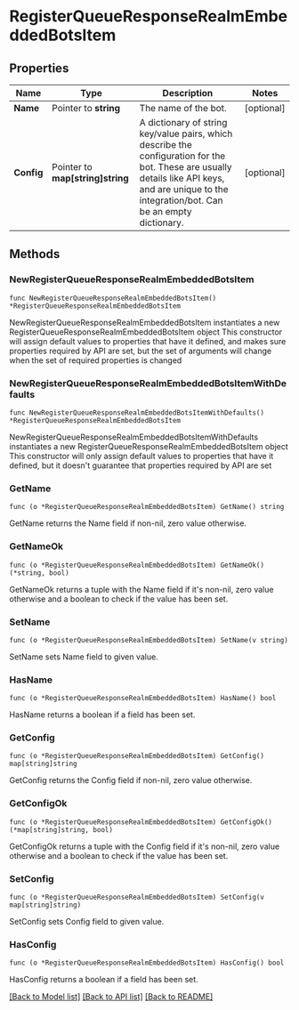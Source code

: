 # RegisterQueueResponseRealmEmbeddedBotsItem

## Properties

Name | Type | Description | Notes
------------ | ------------- | ------------- | -------------
**Name** | Pointer to **string** | The name of the bot.  | [optional] 
**Config** | Pointer to **map[string]string** | A dictionary of string key/value pairs, which describe the configuration for the bot. These are usually details like API keys, and are unique to the integration/bot. Can be an empty dictionary.  | [optional] 

## Methods

### NewRegisterQueueResponseRealmEmbeddedBotsItem

`func NewRegisterQueueResponseRealmEmbeddedBotsItem() *RegisterQueueResponseRealmEmbeddedBotsItem`

NewRegisterQueueResponseRealmEmbeddedBotsItem instantiates a new RegisterQueueResponseRealmEmbeddedBotsItem object
This constructor will assign default values to properties that have it defined,
and makes sure properties required by API are set, but the set of arguments
will change when the set of required properties is changed

### NewRegisterQueueResponseRealmEmbeddedBotsItemWithDefaults

`func NewRegisterQueueResponseRealmEmbeddedBotsItemWithDefaults() *RegisterQueueResponseRealmEmbeddedBotsItem`

NewRegisterQueueResponseRealmEmbeddedBotsItemWithDefaults instantiates a new RegisterQueueResponseRealmEmbeddedBotsItem object
This constructor will only assign default values to properties that have it defined,
but it doesn't guarantee that properties required by API are set

### GetName

`func (o *RegisterQueueResponseRealmEmbeddedBotsItem) GetName() string`

GetName returns the Name field if non-nil, zero value otherwise.

### GetNameOk

`func (o *RegisterQueueResponseRealmEmbeddedBotsItem) GetNameOk() (*string, bool)`

GetNameOk returns a tuple with the Name field if it's non-nil, zero value otherwise
and a boolean to check if the value has been set.

### SetName

`func (o *RegisterQueueResponseRealmEmbeddedBotsItem) SetName(v string)`

SetName sets Name field to given value.

### HasName

`func (o *RegisterQueueResponseRealmEmbeddedBotsItem) HasName() bool`

HasName returns a boolean if a field has been set.

### GetConfig

`func (o *RegisterQueueResponseRealmEmbeddedBotsItem) GetConfig() map[string]string`

GetConfig returns the Config field if non-nil, zero value otherwise.

### GetConfigOk

`func (o *RegisterQueueResponseRealmEmbeddedBotsItem) GetConfigOk() (*map[string]string, bool)`

GetConfigOk returns a tuple with the Config field if it's non-nil, zero value otherwise
and a boolean to check if the value has been set.

### SetConfig

`func (o *RegisterQueueResponseRealmEmbeddedBotsItem) SetConfig(v map[string]string)`

SetConfig sets Config field to given value.

### HasConfig

`func (o *RegisterQueueResponseRealmEmbeddedBotsItem) HasConfig() bool`

HasConfig returns a boolean if a field has been set.


[[Back to Model list]](../README.md#documentation-for-models) [[Back to API list]](../README.md#documentation-for-api-endpoints) [[Back to README]](../README.md)



